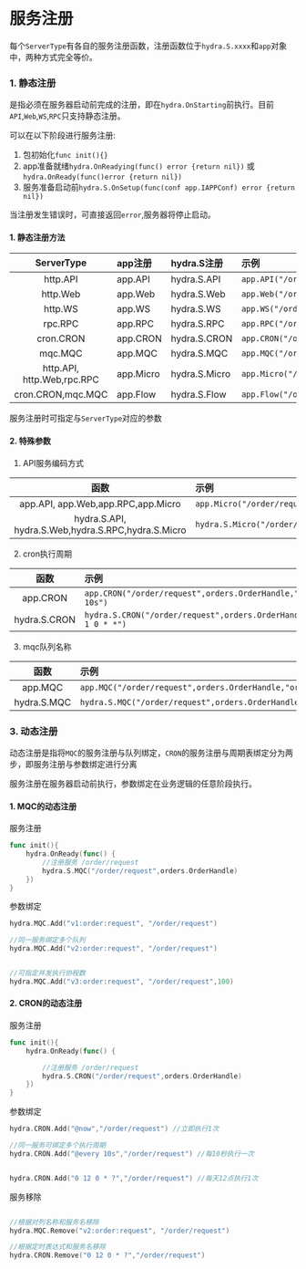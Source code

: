 #  服务注册

每个`ServerType`有各自的服务注册函数，注册函数位于`hydra.S.xxxx`和`app`对象中，两种方式完全等价。

### 1. 静态注册

是指必须在服务器启动前完成的注册，即在`hydra.OnStarting`前执行。目前`API`,`Web`,`WS`,`RPC`只支持静态注册。

可以在以下阶段进行服务注册:

1. 包初始化```func init(){}```
2. app准备就绪```hydra.OnReadying(func() error {return nil})``` 或  ```hydra.OnReady(func()error {return nil})```
3. 服务准备启动前```hydra.S.OnSetup(func(conf app.IAPPConf) error {return nil})```

当注册发生错误时，可直接返回`error`,服务器将停止启动。

#### 1. 静态注册方法
|         ServerType         | app注册   | hydra.S注册   | 示例                                             |
| :------------------------: | :-------- | :------------ | :----------------------------------------------- |
|          http.API          | app.API   | hydra.S.API   | `app.API("/order/request",orders.OrderHandle)`   |
|          http.Web          | app.Web   | hydra.S.Web   | `app.Web("/order/request",orders.OrderHandle)`   |
|          http.WS           | app.WS    | hydra.S.WS    | `app.WS("/order/request",orders.OrderHandle)`    |
|          rpc.RPC           | app.RPC   | hydra.S.RPC   | `app.RPC("/order/request",orders.OrderHandle)`   |
|         cron.CRON          | app.CRON  | hydra.S.CRON  | `app.CRON("/order/request",orders.OrderHandle)`  |
|          mqc.MQC           | app.MQC   | hydra.S.MQC   | `app.MQC("/order/request",orders.OrderHandle)`   |
| http.API, http.Web,rpc.RPC | app.Micro | hydra.S.Micro | `app.Micro("/order/request",orders.OrderHandle)` |
|     cron.CRON,mqc.MQC      | app.Flow  | hydra.S.Flow  | `app.Flow("/order/request",orders.OrderHandle)`  |


服务注册时可指定与`ServerType`对应的参数

#### 2. 特殊参数
1. API服务编码方式

|函数|示例|
|:----:|:-----|
|app.API, app.Web,app.RPC,app.Micro |`app.Micro("/order/request",orders.OrderHandle,router.WithEncoding("gbk"))`|
|hydra.S.API, hydra.S.Web,hydra.S.RPC,hydra.S.Micro |`hydra.S.Micro("/order/request",orders.OrderHandle,router.WithEncoding("gbk"))`|


2. cron执行周期

|函数|示例|
|:----:|:-----|
|app.CRON|`app.CRON("/order/request",orders.OrderHandle,"@every 10s")`|
|hydra.S.CRON |`hydra.S.CRON("/order/request",orders.OrderHandle,"0 1 0 * *")`|


3. mqc队列名称

|函数|示例|
|:----:|:-----|
|app.MQC|`app.MQC("/order/request",orders.OrderHandle,"order:request")`|
|hydra.S.MQC |`hydra.S.MQC("/order/request",orders.OrderHandle,"order:query")`|


### 3. 动态注册
动态注册是指将`MQC`的服务注册与队列绑定，`CRON`的服务注册与周期表绑定分为两步，即服务注册与参数绑定进行分离

服务注册在服务器启动前执行，参数绑定在业务逻辑的任意阶段执行。


#### 1. MQC的动态注册

服务注册

```go
func init(){
    hydra.OnReady(func() {
        //注册服务 /order/request
        hydra.S.MQC("/order/request",orders.OrderHandle)
    })
}
```

参数绑定 
```go
hydra.MQC.Add("v1:order:request", "/order/request")

//同一服务绑定多个队列
hydra.MQC.Add("v2:order:request", "/order/request") 


//可指定并发执行协程数
hydra.MQC.Add("v3:order:request", "/order/request",100)
```

#### 2. CRON的动态注册

服务注册

```go
func init(){
    hydra.OnReady(func() {

        //注册服务 /order/request
        hydra.S.CRON("/order/request",orders.OrderHandle)
    })
}
```

参数绑定 
```go
hydra.CRON.Add("@now","/order/request") //立即执行1次

//同一服务可绑定多个执行周期
hydra.CRON.Add("@every 10s","/order/request") //每10秒执行一次


hydra.CRON.Add("0 12 0 * ?","/order/request") //每天12点执行1次

```


服务移除

```go

//根据对列名称和服务名移除
hydra.MQC.Remove("v2:order:request", "/order/request")

//根据定时表达式和服务名移除
hydra.CRON.Remove("0 12 0 * ?","/order/request") 

```
